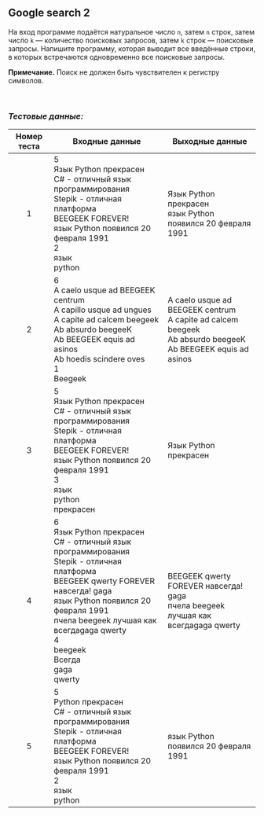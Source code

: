 ## Google search 2

На вход программе подаётся натуральное число <code>n</code>, затем <code>n</code> строк, затем число <code>k</code> —
количество поисковых запросов, затем <code>k</code> строк — поисковые запросы.
Напишите программу, которая выводит все введённые строки, в которых встречаются одновременно все поисковые запросы.

**Примечание.** Поиск не должен быть чувствителен к регистру символов.

<br>

### *Тестовые данные:*

| Номер теста | Входные данные                                                                                                                                                                                                                                                              | Выходные данные                                                                                                    |
|:-----------:|-----------------------------------------------------------------------------------------------------------------------------------------------------------------------------------------------------------------------------------------------------------------------------|--------------------------------------------------------------------------------------------------------------------|
|      1      | 5<br>Язык Python прекрасен<br>C# - отличный язык программирования<br>Stepik - отличная платформа<br>BEEGEEK FOREVER!<br>язык Python появился 20 февраля 1991<br>2<br>язык<br>python                                                                                         | Язык Python прекрасен<br>язык Python появился 20 февраля 1991                                                      |
|      2      | 6<br>A caelo usque ad BEEGEEK centrum<br>A capillo usque ad ungues<br>A capite ad calcem beegeek<br>Ab absurdo beegeeK<br>Ab BEEGEEK equis ad asinos<br>Ab hoedis scindere oves<br>1<br>Beegeek                                                                             | A caelo usque ad BEEGEEK centrum<br>A capite ad calcem beegeek<br>Ab absurdo beegeeK<br>Ab BEEGEEK equis ad asinos |
|      3      | 5<br>Язык Python прекрасен<br>C# - отличный язык программирования<br>Stepik - отличная платформа<br>BEEGEEK FOREVER!<br>язык Python появился 20 февраля 1991<br>3<br>язык<br>python<br>прекрасен                                                                            | Язык Python прекрасен                                                                                              |
|      4      | 6<br>Язык Python прекрасен<br>C# - отличный язык программирования<br>Stepik - отличная платформа<br>BEEGEEK qwerty FOREVER навсегда! gaga<br>язык Python появился 20 февраля 1991<br>пчела beegeek лучшая как всегдаgaga qwerty<br>4<br>beegeek<br>Всегда<br>gaga<br>qwerty | BEEGEEK qwerty FOREVER навсегда! gaga<br>пчела beegeek лучшая как всегдаgaga qwerty                                |
|      5      | 5<br>Python прекрасен<br>C# - отличный язык программирования<br>Stepik - отличная платформа<br>BEEGEEK FOREVER!<br>язык Python появился 20 февраля 1991<br>2<br>язык<br>python                                                                                              | язык Python появился 20 февраля 1991                                                                               |